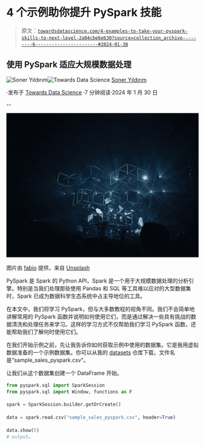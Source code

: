 # 4 个示例助你提升 PySpark 技能

> 原文：[`towardsdatascience.com/4-examples-to-take-your-pyspark-skills-to-next-level-2a04cbe6e630?source=collection_archive---------6-----------------------#2024-01-30`](https://towardsdatascience.com/4-examples-to-take-your-pyspark-skills-to-next-level-2a04cbe6e630?source=collection_archive---------6-----------------------#2024-01-30)

## 使用 PySpark 适应大规模数据处理

[](https://sonery.medium.com/?source=post_page---byline--2a04cbe6e630--------------------------------)![Soner Yıldırım](https://sonery.medium.com/?source=post_page---byline--2a04cbe6e630--------------------------------)[](https://towardsdatascience.com/?source=post_page---byline--2a04cbe6e630--------------------------------)![Towards Data Science](https://towardsdatascience.com/?source=post_page---byline--2a04cbe6e630--------------------------------) [Soner Yıldırım](https://sonery.medium.com/?source=post_page---byline--2a04cbe6e630--------------------------------)

·发布于 [Towards Data Science](https://towardsdatascience.com/?source=post_page---byline--2a04cbe6e630--------------------------------) ·7 分钟阅读·2024 年 1 月 30 日

--

![](img/a222122f8db4bec4e2342525412c2088.png)

图片由 [fabio](https://unsplash.com/@fabioha?utm_content=creditCopyText&utm_medium=referral&utm_source=unsplash) 提供，来自 [Unsplash](https://unsplash.com/photos/geometric-shape-digital-wallpaper-oyXis2kALVg?utm_content=creditCopyText&utm_medium=referral&utm_source=unsplash)

PySpark 是 Spark 的 Python API，Spark 是一个用于大规模数据处理的分析引擎。特别是当我们处理那些使用 Pandas 和 SQL 等工具难以应对的大型数据集时，Spark 已成为数据科学生态系统中占主导地位的工具。

在本文中，我们将学习 PySpark，但与大多数教程的视角不同。我们不会简单地讲解常用的 PySpark 函数并说明如何使用它们，而是通过解决一些具有挑战的数据清洗和处理任务来学习。这样的学习方式不仅帮助我们学习 PySpark 函数，还能帮助我们了解何时使用它们。

在我们开始示例之前，先让我告诉你如何获取示例中使用的数据集。它是我用虚拟数据准备的一个示例数据集。你可以从我的 [datasets](https://github.com/SonerYldrm/datasets/tree/main) 仓库下载，文件名是“sample_sales_pyspark.csv”。

让我们从这个数据集创建一个 DataFrame 开始。

```py
from pyspark.sql import SparkSession
from pyspark.sql import Window, functions as F

spark = SparkSession.builder.getOrCreate()

data = spark.read.csv("sample_sales_pyspark.csv", header=True)

data.show(5)
# output…
```
